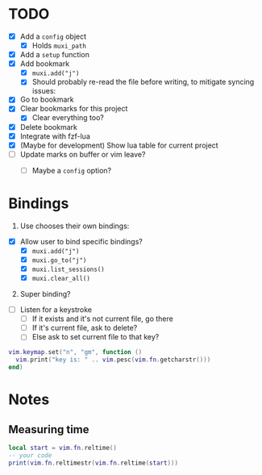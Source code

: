 # TODO
- [x] Add a `config` object
    - [x] Holds `muxi_path`
- [x] Add a `setup` function
- [x] Add bookmark
    - [x] `muxi.add("j")`
    - [x] Should probably re-read the file before writing, to mitigate syncing issues:
- [x] Go to bookmark
- [x] Clear bookmarks for this project
    - [x] Clear everything too?
- [x] Delete bookmark
- [x] Integrate with fzf-lua
- [x] (Maybe for development) Show lua table for current project
- [ ] Update marks on buffer or vim leave?
    - [ ] Maybe a `config` option?


# Bindings

1. Use chooses their own bindings:
- [x] Allow user to bind specific bindings?
    - [x] `muxi.add("j")`
    - [x] `muxi.go_to("j")`
    - [x] `muxi.list_sessions()`
    - [x] `muxi.clear_all()`

2. Super binding?
- [ ] Listen for a keystroke
    - [ ] If it exists and it's not current file, go there
    - [ ] If it's current file, ask to delete?
    - [ ] Else ask to set current file to that key?

```lua
vim.keymap.set("n", "gm", function ()
  vim.print("key is: " .. vim.pesc(vim.fn.getcharstr()))
end)
```

# Notes

## Measuring time
```lua
local start = vim.fn.reltime()
-- your code
print(vim.fn.reltimestr(vim.fn.reltime(start)))
```
